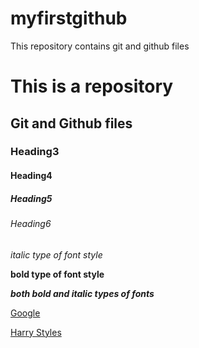 # myfirstgithub
This repository contains git and github files

# This is a repository
## Git and Github files
### Heading3
#### Heading4
##### Heading5
###### Heading6

*italic type of font style*

**bold type of font style**

***both bold and italic types of fonts***

[Google](https://www.google.com/) 

[Harry Styles](https://media.gq-magazine.co.uk/photos/5d13a56a143ba7a63d64b63a/master/w_1280,h_1920,c_limit/harry-styles-13-gq-29jan19_b.jpg)
